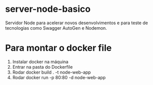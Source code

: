 # server-node-basico
Servidor Node para acelerar novos desenvolvimentos e para teste de tecnologias como Swagger AutoGen e Nodemon.

# Para montar o docker file
1. Instalar docker na máquina
2. Entrar na pasta do Dockerfile
3. Rodar docker build . -t node-web-app
4. Rodar docker run -p 80:80 -d node-web-app
